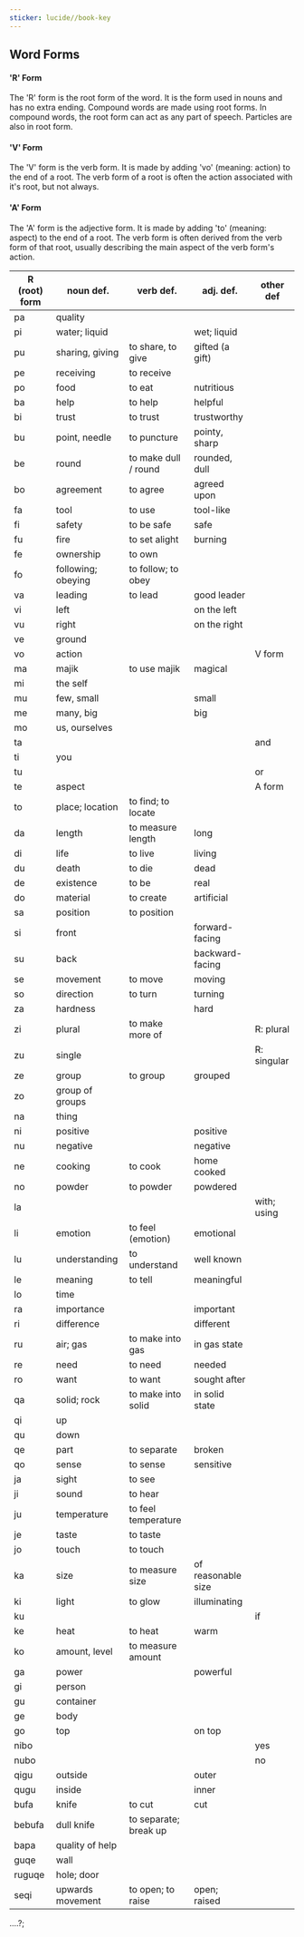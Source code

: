 ```yaml
---
sticker: lucide//book-key
---
```

## Word Forms
#### 'R' Form
The 'R' form is the root form of the word. It is the form used in nouns and has no extra ending. Compound words are made using root forms. In compound words, the root form can act as any part of speech. Particles are also in root form.
#### 'V' Form
The 'V' form is the verb form. It is made by adding 'vo' (meaning: action) to the end of a root. The verb form of a root is often the action associated with it's root, but not always.
#### 'A' Form
The 'A' form is the adjective form. It is made by adding 'to' (meaning: aspect) to the end of a root. The verb form is often derived from the verb form of that root, usually describing the main aspect of the verb form's action.





| R (root) form | noun def.          | verb def.             | adj. def.          | other def   |
| ------------- | ------------------ | --------------------- | ------------------ | ----------- |
| pa            | quality            |                       |                    |             |
| pi            | water; liquid      |                       | wet; liquid        |             |
| pu            | sharing, giving    | to share, to give     | gifted (a gift)    |             |
| pe            | receiving          | to receive            |                    |             |
| po            | food               | to eat                | nutritious         |             |
| ba            | help               | to help               | helpful            |             |
| bi            | trust              | to trust              | trustworthy        |             |
| bu            | point, needle      | to puncture           | pointy, sharp      |             |
| be            | round              | to make dull / round  | rounded, dull      |             |
| bo            | agreement          | to agree              | agreed upon        |             |
| fa            | tool               | to use                | tool-like          |             |
| fi            | safety             | to be safe            | safe               |             |
| fu            | fire               | to set alight         | burning            |             |
| fe            | ownership          | to own                |                    |             |
| fo            | following; obeying | to follow; to obey    |                    |             |
| va            | leading            | to lead               | good leader        |             |
| vi            | left               |                       | on the left        |             |
| vu            | right              |                       | on the right       |             |
| ve            | ground             |                       |                    |             |
| vo            | action             |                       |                    | V form      |
| ma            | majik              | to use majik          | magical            |             |
| mi            | the self           |                       |                    |             |
| mu            | few, small         |                       | small              |             |
| me            | many, big          |                       | big                |             |
| mo            | us, ourselves      |                       |                    |             |
| ta            |                    |                       |                    | and         |
| ti            | you                |                       |                    |             |
| tu            |                    |                       |                    | or          |
| te            | aspect             |                       |                    | A form      |
| to            | place; location    | to find; to locate    |                    |             |
| da            | length             | to measure length     | long               |             |
| di            | life               | to live               | living             |             |
| du            | death              | to die                | dead               |             |
| de            | existence          | to be                 | real               |             |
| do            | material           | to create             | artificial         |             |
| sa            | position           | to position           |                    |             |
| si            | front              |                       | forward-facing     |             |
| su            | back               |                       | backward-facing    |             |
| se            | movement           | to move               | moving             |             |
| so            | direction          | to turn               | turning            |             |
| za            | hardness           |                       | hard               |             |
| zi            | plural             | to make more of       |                    | R: plural   |
| zu            | single             |                       |                    | R: singular |
| ze            | group              | to group              | grouped            |             |
| zo            | group of groups    |                       |                    |             |
| na            | thing              |                       |                    |             |
| ni            | positive           |                       | positive           |             |
| nu            | negative           |                       | negative           |             |
| ne            | cooking            | to cook               | home cooked        |             |
| no            | powder             | to powder             | powdered           |             |
| la            |                    |                       |                    | with; using |
| li            | emotion            | to feel (emotion)     | emotional          |             |
| lu            | understanding      | to understand         | well known         |             |
| le            | meaning            | to tell               | meaningful         |             |
| lo            | time               |                       |                    |             |
| ra            | importance         |                       | important          |             |
| ri            | difference         |                       | different          |             |
| ru            | air; gas           | to make into gas      | in gas state       |             |
| re            | need               | to need               | needed             |             |
| ro            | want               | to want               | sought after       |             |
| qa            | solid; rock        | to make into solid    | in solid state     |             |
| qi            | up                 |                       |                    |             |
| qu            | down               |                       |                    |             |
| qe            | part               | to separate           | broken             |             |
| qo            | sense              | to sense              | sensitive          |             |
| ja            | sight              | to see                |                    |             |
| ji            | sound              | to hear               |                    |             |
| ju            | temperature        | to feel temperature   |                    |             |
| je            | taste              | to taste              |                    |             |
| jo            | touch              | to touch              |                    |             |
| ka            | size               | to measure size       | of reasonable size |             |
| ki            | light              | to glow               | illuminating       |             |
| ku            |                    |                       |                    | if          |
| ke            | heat               | to heat               | warm               |             |
| ko            | amount, level      | to measure amount     |                    |             |
| ga            | power              |                       | powerful           |             |
| gi            | person             |                       |                    |             |
| gu            | container          |                       |                    |             |
| ge            | body               |                       |                    |             |
| go            | top                |                       | on top             |             |
| nibo          |                    |                       |                    | yes         |
| nubo          |                    |                       |                    | no          |
| qigu          | outside            |                       | outer              |             |
| qugu          | inside             |                       | inner              |             |
| bufa          | knife              | to cut                | cut                |             |
| bebufa        | dull knife         | to separate; break up |                    |             |
| bapa          | quality of help    |                       |                    |             |
| guqe          | wall               |                       |                    |             |
| ruguqe        | hole; door         |                       |                    |             |
| seqi          | upwards movement   | to open; to raise     | open; raised       |             |




....?;